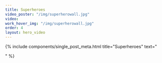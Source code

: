 ```yaml
---
title: Superheroes
video_poster: "/img/superherowall.jpg"
video: 
work_hover_img: "/img/superherowall.jpg"
order: 4
layout: hero_video
---
```


<div class="single_post_wrapper">
    {% include components/single_post_meta.html
        title="Superheroes"
        text="<p></p>"
    %}
</div>
